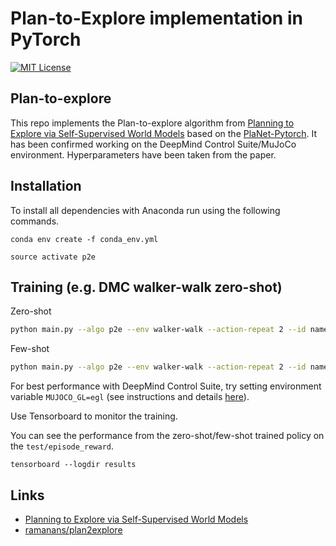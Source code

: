 Plan-to-Explore implementation in PyTorch
======

[![MIT License](https://img.shields.io/badge/license-MIT-blue.svg)](LICENSE.md)

## Plan-to-explore
This repo implements the Plan-to-explore algorithm from [Planning to Explore via Self-Supervised World Models](https://arxiv.org/abs/2005.05960) based on the [PlaNet-Pytorch](https://github.com/Kaixhin/PlaNet). It has been confirmed working on the DeepMind Control Suite/MuJoCo environment. Hyperparameters have been taken from the paper.

## Installation
To install all dependencies with Anaconda run using the following commands. 

`conda env create -f conda_env.yml` 

`source activate p2e` 

## Training (e.g. DMC walker-walk zero-shot)

Zero-shot
```bash
python main.py --algo p2e --env walker-walk --action-repeat 2 --id name-of-experiement --zero-shot
```

Few-shot
```bash
python main.py --algo p2e --env walker-walk --action-repeat 2 --id name-of-experiement
```

For best performance with DeepMind Control Suite, try setting environment variable `MUJOCO_GL=egl` (see instructions and details [here](https://github.com/deepmind/dm_control#rendering)).

Use Tensorboard to monitor the training.

You can see the performance from the zero-shot/few-shot trained policy on the `test/episode_reward`.

`tensorboard --logdir results`



## Links
- [Planning to Explore via Self-Supervised World Models](https://ramanans1.github.io/plan2explore/)
- [ramanans/plan2explore](https://github.com/ramanans1/plan2explore)
